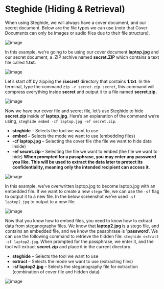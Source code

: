 # Steghide (Hiding & Retrieval)

When using Steghide, we will always have a cover document, and our secret document. Below are the file types we can use (note that Cover Documents can only be images or audio files due to their file structure).

![image](https://user-images.githubusercontent.com/87195021/125534258-ba41f040-c184-42ff-9120-6cd37a43a02d.png)

In this example, we\'re going to be using our cover document **laptop.jpg** and our secret document, a .ZIP archive named **secret.ZIP** which contains a text file called **1.txt**.

![image](https://user-images.githubusercontent.com/87195021/125534296-213f807e-c311-454a-a248-18babb71cddb.png)

Let’s start off by zipping the **/secret/** directory that contains **1.txt**. In the terminal, type the command `zip -r secret.zip secret`, this command will compress everything inside **secret** and output it to a file named **secret.zip.**

![image](https://user-images.githubusercontent.com/87195021/125534387-90582e99-38db-434c-be26-dcf1518f879c.png)

Now we have our cover file and secret file, let’s use Steghide to hide **secret.zip** inside of **laptop.jpg**. Here’s an explanation of the command we’re using, `steghide embed -cf laptop.jpg -ef secret.zip`.

- **steghide** – Selects the tool we want to use
- **embed** – Selects the mode we want to use (embedding files)
- **-cf laptop.jpg** – Selecting the cover file (the file we want to hide data inside)
- **-ef secret.zip** – Selecting the file we want to embed (the file we want to hide)
**When prompted for a passphrase, you may enter any password you like. This will be used to extract the data later to protect its confidentiality, meaning only the intended recipient can access it.**

![image](https://user-images.githubusercontent.com/87195021/125534556-64157e40-0c7f-483f-9b40-9368593f7254.png)

In this example, we\'ve overwritten laptop.jpg to become laptop.jpg with an embedded file. If we want to create a new `stego` file, we can use the `-sf` flag to output it to a new file. In the below screenshot we’ve used `-sf laptop2.jpg` to output to a new file.

![image](https://user-images.githubusercontent.com/87195021/125534631-632a1bf8-5a0e-4f4b-9411-55c5bf324415.png)

Now that you know how to embed files, you need to know how to extract data from steganography files. We know that **laptop2.jpg** is a stego file, and contains an embedded file, and we know the passphrase is \'**password**\'. We can use the following command to retrieve the hidden file: `steghide extract -sf laptop2.jpg`. When prompted for the passphrase, we enter it, and the tool will extract **secret.zip** and place it in the current directory.

- **steghide** – Selects the tool we want to use
- **extract** – Selects the mode we want to use (extracting files)
- **-sf laptop2.jpg** – Selects the steganography file for extraction (combination of cover file and hidden data)

![image](https://user-images.githubusercontent.com/87195021/125534748-624d808f-f7d6-4203-9017-ae64b9e2e2c6.png)
